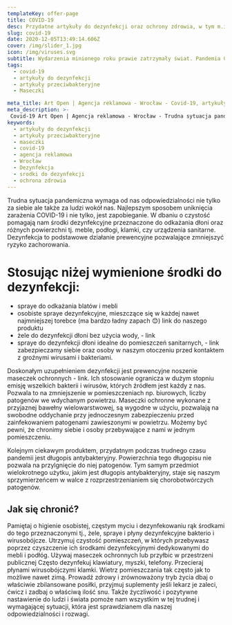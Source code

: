 ```yaml
---
templateKey: offer-page
title: COVID-19
desc: Przydatne artykuły do dezynfekcji oraz ochrony zdrowia, w tym m.in. maseczki.
slug: covid-19
date: 2020-12-05T13:49:14.606Z
cover: /img/slider_1.jpg
icon: /img/viruses.svg
subtitle: Wydarzenia minionego roku prawie zatrzymały świat. Pandemia COVID-19 wymusiła zmiany w naszym postępowaniu i myśleniu.
tags:
  - covid-19
  - artykuły do dezynfekcji
  - artykuły przeciwbakteryjne
  - Maseczki

meta_title: Art Open | Agencja reklamowa - Wrocław - Covid-19, artykuły przeciwbakteryjne, dezynfekcja, maseczki
meta_description: >-
 Covid-19 Art Open | Agencja reklamowa - Wrocław - Trudna sytuacja pandemiczna wymaga od nas odpowiedzialności nie tylko za siebie ale także za ludzi wokół nas. Najlepszym sposobem uniknięcia zarażenia COVID-19 i nie tylko, jest zapobieganie. Maseczki, środki do dezynfekcji, żele antybakteryjne.
keywords:
  - artykuły do dezynfekcji
  - artykuły przeciwbakteryjne
  - maseczki
  - covid-19
  - agencja reklamowa
  - Wrocław
  - Dezynfekcja
  - srodki do dezynfekcji
  - ochrona zdrowia
---
```

Trudna sytuacja pandemiczna wymaga od nas odpowiedzialności nie tylko za siebie ale także za ludzi wokół nas. Najlepszym sposobem uniknięcia zarażenia COVID-19 i nie tylko, jest zapobieganie.
W dbaniu o czystość pomagają nam środki dezynfekcyjne przeznaczone do odkażania dłoni oraz różnych powierzchni tj. meble, podłogi, klamki, czy urządzenia sanitarne. Dezynfekcja to  podstawowe działanie prewencyjne pozwalające zmniejszyć ryzyko zachorowania.


# Stosując niżej wymienione środki do dezynfekcji:

 - spraye do odkażania blatów i mebli
 - osobiste spraye dezynfekcyjne, mieszczące się w każdej nawet najmniejszej torebce (ma bardzo ładny zapach 😊) link do naszego produktu
 - żele do dezynfekcji dłoni bez użycia wody, - link
 - spraye do dezynfekcji dłoni idealne do pomieszczeń sanitarnych, - link zabezpieczamy siebie oraz osoby w naszym otoczeniu przed kontaktem z groźnymi wirusami i bakteriami.

Doskonałym uzupełnieniem dezynfekcji jest prewencyjne noszenie maseczek ochronnych - link. Ich stosowanie ogranicza w dużym stopniu emisję wszelkich bakterii i wirusów, których źródłem jest każdy z nas. Pozwala to na zmniejszenie w pomieszczeniach np. biurowych,  liczby patogenów we wdychanym powietrzu. Maseczki ochronne wykonane z przyjaznej bawełny wielowarstwowej, są wygodne w użyciu, pozwalają na swobodne oddychanie przy jednoczesnym zabezpieczeniu przed zainfekowaniem patogenami zawieszonymi w powietrzu. Możemy być pewni, że chronimy siebie i osoby przebywające z nami w jednym pomieszczeniu.

Kolejnym ciekawym produktem, przydatnym podczas trudnego czasu pandemii jest długopis antybakteryjny. Powierzchnia tego długopisu nie pozwala na przylgnięcie do niej patogenów. Tym samym przedmiot wielokrotnego użytku, jakim jest długopis antybakteryjny, staje się naszym sprzymierzeńcem w walce z rozprzestrzenianiem się chorobotwórczych patogenów.


## Jak się chronić?

Pamiętaj o higienie osobistej, częstym myciu i dezynfekowaniu rąk środkami do tego przeznaczonymi tj., żele, spraye i płyny dezynfekcyjne bakterio i wirusobójcze.
Utrzymuj czystość pomieszczeń, w których przebywasz poprzez czyszczenie ich środkami dezynfekcyjnymi dedykowanymi do mebli i podłóg.
Używaj maseczek ochronnych lub przyłbic w przestrzeni publicznej
Często dezynfekuj klawiatury, myszki, telefony.
Przecieraj płynami wirusobójczymi klamki.
Wietrz pomieszczania tak często jak to możliwe nawet zimą.
Prowadź zdrowy i zrównoważony tryb życia dbaj o właściwie zbilansowane posiłki, przyjmuj suplementy jeśli lekarz je zaleci, ćwicz i zadbaj o właściwą ilość snu.
Także życzliwość i pozytywne nastawienie do ludzi i świata pomoże nam wszystkim w tej trudnej i wymagającej sytuacji, która jest sprawdzianem dla naszej odpowiedzialności i rozwagi.
